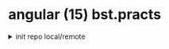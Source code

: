 # angular (15) bst.practs

<details>
<summary>
init repo local/remote
</summary>

```js

// open cmd
Windows + R

//get buffer history
Windows + V

// get disk
d:

// look around ls/dir
dir

// add folder
mkdir ang15bp

// get directory
cd ang15bp

// add README.md
echo "# ang15bp" >> README.md

// open folder in vscode
code .

// add git
git init

git al
git cm "init: repo bp"
git remote set-url origin  git@github.com:viktishchenko/ngrx-test.git
git co -b ang15bp
git push --set-upstream origin ang15bp
git al
git commit --amend --no-edit
git push -f

```

</details>
